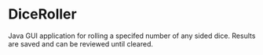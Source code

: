 # DiceRoller
Java GUI application for rolling a specifed number of any sided dice. Results are saved and can be reviewed until cleared.
